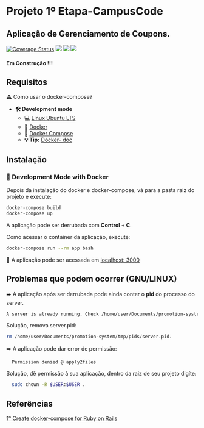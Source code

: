 # Projeto 1º Etapa-CampusCode

## Aplicação de Gerenciamento de Coupons.
[![Coverage Status](https://coveralls.io/repos/github/JorgeLAB/promotion-system-campus-code/badge.svg?branch=main)](https://coveralls.io/github/JorgeLAB/promotion-system-campus-code?branch=main)
![](https://img.shields.io/github/issues/JorgeLAB/promotion-system-campus-code)
![](https://img.shields.io/github/license/JorgeLAB/promotion-system-campus-code)
![](https://img.shields.io/github/languages/code-size/JorgeLAB/promotion-system-campus-code)
#### Em Construção !!!

## Requisitos

**:warning:** Como usar o docker-compose?

- **🛠 Development mode**
    - :computer: [Linux Ubuntu LTS](https://ubuntu.com/download/desktop)
    - 🐳 [Docker](https://docs.docker.com/engine/installation/)
    - 🐳 [Docker Compose](https://docs.docker.com/compose/)
    - **💡 Tip:** [Docker- doc](https://docs.docker.com/)

## Instalação

### 🐳 Development Mode with Docker


Depois da instalação do docker e docker-compose, vá para a pasta raiz do projeto e execute:

```sh
docker-compose build
docker-compose up
```
A aplicação pode ser derrubada com **Control + C**.

Como acessar o container da aplicação, execute:

```sh
docker-compose run --rm app bash
```

🚀 A aplicação pode ser acessada em [localhost: 3000](http://localhost:3000/)

## Problemas que podem ocorrer (GNU/LINUX)

➡️  A aplicação após ser derrubada pode ainda conter o **pid** do processo do server.

```sh
A server is already running. Check /home/user/Documents/promotion-system/tmp/pids/server.pid.
```
Solução, remova server.pid:

```sh
rm /home/user/Documents/promotion-system/tmp/pids/server.pid.
```

➡️ A aplicação pode dar error de permissão:
```
  Permission denied @ apply2files
```
Solução, dê permissão à sua aplicação, dentro da raiz de seu projeto digíte:

```sh
  sudo chown -R $USER:$USER .
```

## Referências

[1° Create docker-compose for Ruby on Rails](https://docs.docker.com/compose/rails/)
